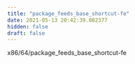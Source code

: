 ```yaml
---
title: "package_feeds_base_shortcut-fe"
date: 2021-05-13 20:42:39.082377
hidden: false
draft: false
---
```


x86/64/package_feeds_base_shortcut-fe

